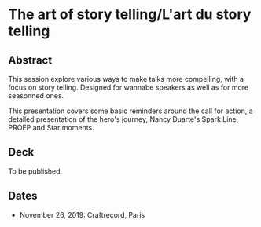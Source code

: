 # The art of story telling/L'art du story telling
## Abstract
This session explore various ways to make talks more compelling, with a focus on story telling.
Designed for wannabe speakers as well as for more seasonned ones.

This presentation covers some basic reminders around the call for action, a detailed presentation of the hero's journey, Nancy Duarte's Spark Line, PROEP and Star moments.

## Deck
To be published.

## Dates
* November 26, 2019: Craftrecord, Paris